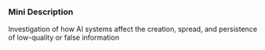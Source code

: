 ### Mini Description

Investigation of how AI systems affect the creation, spread, and persistence of low-quality or false information
